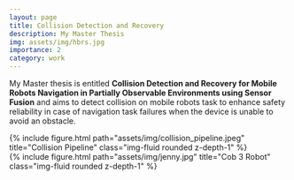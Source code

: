 ```yaml
---
layout: page
title: Collision Detection and Recovery
description: My Master Thesis
img: assets/img/hbrs.jpg
importance: 2
category: work
---
```



My Master thesis is entitled <b>Collision Detection and Recovery for Mobile Robots Navigation in Partially Observable Environments using Sensor Fusion</b> and aims to detect collision on mobile robots task to enhance safety reliability in case of navigation task failures when the device is unable to avoid an obstacle.

<div class="row">
    <div class="col-sm-8 mt-3 mt-md-0">
        {% include figure.html path="assets/img/collision_pipeline.jpeg" title="Collision Pipeline" class="img-fluid rounded z-depth-1" %}
    </div>
    <div class="col-sm-4 mt-3 mt-md-0">
        {% include figure.html path="assets/img/jenny.jpg" title="Cob 3 Robot" class="img-fluid rounded z-depth-1" %}
    </div>
</div>
